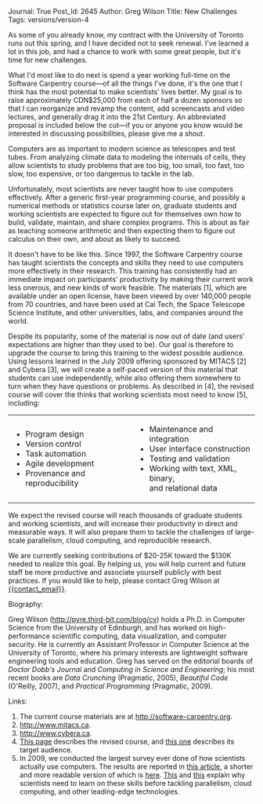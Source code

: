 Journal: True
Post_Id: 2645
Author: Greg Wilson
Title: New Challenges
Tags: versions/version-4

<p>As some of you already know, my contract with the University of Toronto runs out this spring, and I have decided not to seek renewal. I've learned a lot in this job, and had a chance to work with some great people, but it's time for new challenges.</p>
<p>What I'd most like to do next is spend a year working full-time on the Software Carpentry course&mdash;of all the things I've done, it's the one that I think has the most potential to make scientists' lives better. My goal is to raise approximately CDN$25,000 from each of half a dozen sponsors so that I can reorganize and revamp the content, add screencasts and video lectures, and generally drag it into the 21st Century. An abbreviated proposal is included below the cut&mdash;if you or anyone you know would be interested in discussing possibilities, please give me a shout.</p>
<p>Computers are as important to modern science as telescopes and test tubes. From analyzing climate data to modeling the internals of cells, they allow scientists to study problems that are too big, too small, too fast, too slow, too expensive, or too dangerous to tackle in the lab.</p>
<p>Unfortunately, most scientists are never taught how to use computers effectively. After a generic first-year programming course, and possibly a numerical methods or statistics course later on, graduate students and working scientists are expected to figure out for themselves own how to build, validate, maintain, and share complex programs. This is about as fair as teaching someone arithmetic and then expecting them to figure out calculus on their own, and about as likely to succeed.</p>
<p>It doesn't have to be like this. Since 1997, the Software Carpentry course has taught scientists the concepts and skills they need to use computers more effectively in their research. This training has consistently had an immediate impact on participants' productivity by making their current work less onerous, and new kinds of work feasible. The materials [1], which are available under an open license, have been viewed by over 140,000 people from 70 countries, and have been used at Cal Tech, the Space Telescope Science Institute, and other universities, labs, and companies around the world.</p>
<p>Despite its popularity, some of the material is now out of date (and users' expectations are higher than they used to be). Our goal is therefore to upgrade the course to bring this training to the widest possible audience. Using lessons learned in the July 2009 offering sponsored by MITACS [2] and Cybera [3], we will create a self-paced version of this material that students can use independently, while also offering them somewhere to turn when they have questions or problems. As described in [4], the revised course will cover the thinks that working scientists most need to know [5], including:</p>
<table border="0">
<tbody>
<tr>
<td>
<ul>
<li>Program design</li>
<li>Version control</li>
<li>Task automation</li>
<li>Agile development</li>
<li>Provenance and reproducibility</li>
</ul>
</td>
<td>
<ul>
<li>Maintenance and integration</li>
<li>User interface construction</li>
<li>Testing and validation</li>
<li>Working with text, XML, binary,<br />
and relational data</li>
</ul>
</td>
</tr>
</tbody>
</table>
<p>We expect the revised course will reach thousands of graduate students and working scientists, and will increase their productivity in direct and measurable ways. It will also prepare them to tackle the challenges of large-scale parallelism, cloud computing, and reproducible research.</p>
<p>We are currently seeking contributions of $20-25K toward the $130K needed to realize this goal. By helping us, you will help current and future staff be more productive and associate yourself publicly with best practices. If you would like to help, please contact Greg Wilson at <a href="mailto:{{contact_email}}">{{contact_email}}</a>.</p>
<p>Biography:</p>
<p>Greg Wilson (<a href="http://www.third-bit.com/blog/cv">http://pyre.third-bit.com/blog/cv</a>) holds a Ph.D. in Computer Science from the University of Edinburgh, and has worked on high-performance scientific computing, data visualization, and computer security. He is currently an Assistant Professor in Computer Science at the University of Toronto, where his primary interests are lightweight software engineering tools and education. Greg has served on the editorial boards of <em>Doctor Dobb's Journal</em> and <em>Computing in Science and Engineering</em>; his most recent books are <em>Data Crunching</em> (Pragmatic, 2005), <em>Beautiful Code</em> (O'Reilly, 2007), and <em>Practical Programming</em> (Pragmatic, 2009).</p>
<p>Links:</p>
<ol>
<li>The current course materials are at <a href="http://software-carpentry.org">http://software-carpentry.org</a>.</li>
<li><a href="http://www.mitacs.ca">http://www.mitacs.ca</a>.</li>
<li><a href="http://www.cybera.ca">http://www.cybera.ca</a>.</li>
<li><a href="/4_0/">This page</a> describes the revised course, and <a href="{{root_path}}/about/audience.html">this one</a> describes its target audience.</li>
<li>In 2009, we conducted the largest survey ever done of how scientists actually use computers. The results are reported in <a href="{{root_path}}/files/papers/secse-survey-2009.pdf">this article</a>, a shorter and more readable version of which is <a href="{{root_path}}/files/papers/amsci-survey-2009.pdf">here</a>. <a href="{{root_path}}/files/papers/amsci-swc-2006.pdf">This</a> and <a href="{{root_path}}/files/papers/cise-will-not-learn-2008.pdf">this</a> explain why scientists need to learn on these skills before tackling parallelism, cloud computing, and other leading-edge technologies.</li>
</ol>
